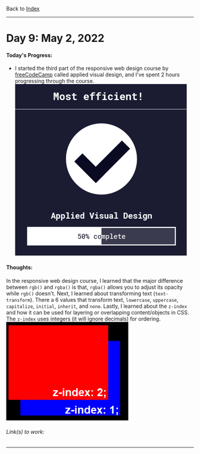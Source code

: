 Back to [Index](../README.md)
____
# Day 9: May 2, 2022
#### Today's Progress:
- I started the third part of the responsive web design course by [freeCodeCamp](https://www.freecodecamp.org/learn/responsive-web-design/) called applied visual design, and I've spent 2 hours progressing through the course.<br>
![respWebDesign_AVD50.png](../Attachments-DOC/respWebDesign_AVD50.png)

#### Thoughts:
In the  responsive web design course, I learned that the major difference between `rgb()` and `rgba()` is that,  `rgba()` allows you to adjust its opacity while `rgb()` doesn't. Next, I learned about transforming text (`text-transform`). There a 6 values that transform text, `lowercase`, `uppercase`, `capitalize`, `initial`, `inherit`, and `none`. Lastly, I learned about the  `z-index` and how it can be used for layering or overlapping content/objects in CSS. The `z-index` uses integers (it will ignore decimals) for ordering.
 ![z-indexExample.png](../Attachments-DOC/z-indexExample.png)

###### Link(s) to work:
___
